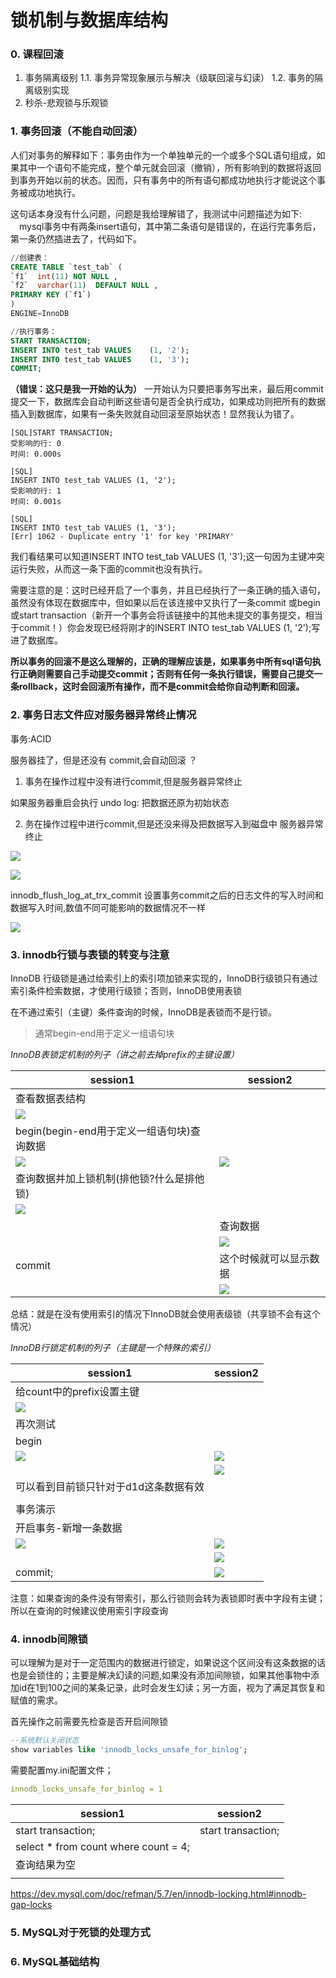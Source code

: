 # 锁机制与数据库结构

### 0. 课程回滚
1. 事务隔离级别
  1.1. 事务异常现象展示与解决（级联回滚与幻读）
  1.2. 事务的隔离级别实现
2. 秒杀-悲观锁与乐观锁

### 1. 事务回滚（不能自动回滚）
人们对事务的解释如下：事务由作为一个单独单元的一个或多个SQL语句组成，如果其中一个语句不能完成，整个单元就会回滚（撤销），所有影响到的数据将返回到事务开始以前的状态。因而，只有事务中的所有语句都成功地执行才能说这个事务被成功地执行。

这句话本身没有什么问题，问题是我给理解错了，我测试中问题描述为如下:
　mysql事务中有两条insert语句，其中第二条语句是错误的，在运行完事务后，第一条仍然插进去了，代码如下。

```sql
//创建表：
CREATE TABLE `test_tab` (
`f1`  int(11) NOT NULL ,
`f2`  varchar(11)  DEFAULT NULL ,
PRIMARY KEY (`f1`)
)
ENGINE=InnoDB

//执行事务：
START TRANSACTION;
INSERT INTO test_tab VALUES    (1, '2');
INSERT INTO test_tab VALUES    (1, '3');
COMMIT;
```
__（错误：这只是我一开始的认为）__ 一开始认为只要把事务写出来，最后用commit提交一下，数据库会自动判断这些语句是否全执行成功，如果成功则把所有的数据插入到数据库，如果有一条失败就自动回滚至原始状态！显然我认为错了。

```error
[SQL]START TRANSACTION;
受影响的行: 0
时间: 0.000s

[SQL]
INSERT INTO test_tab VALUES (1, '2');
受影响的行: 1
时间: 0.001s

[SQL]
INSERT INTO test_tab VALUES (1, '3');
[Err] 1062 - Duplicate entry '1' for key 'PRIMARY'
```
我们看结果可以知道INSERT INTO test_tab VALUES (1, '3');这一句因为主键冲突运行失败，从而这一条下面的commit也没有执行。

需要注意的是：这时已经开启了一个事务，并且已经执行了一条正确的插入语句，虽然没有体现在数据库中，但如果以后在该连接中又执行了一条commit 或begin或start transaction（新开一个事务会将该链接中的其他未提交的事务提交，相当于commit！）你会发现已经将刚才的INSERT INTO test_tab VALUES (1, '2');写进了数据库。

__所以事务的回滚不是这么理解的，正确的理解应该是，如果事务中所有sql语句执行正确则需要自己手动提交commit；否则有任何一条执行错误，需要自己提交一条rollback，这时会回滚所有操作，而不是commit会给你自动判断和回滚。__

### 2. 事务日志文件应对服务器异常终止情况
事务:ACID

服务器挂了，但是还没有 commit,会自动回滚 ？
1. 事务在操作过程中没有进行commit,但是服务器异常终止

如果服务器重启会执行 undo log: 把数据还原为初始状态

2. 务在操作过程中进行commit,但是还没来得及把数据写入到磁盘中 服务器异常终止

![](../../assets/images/markdown-img-paste-20190508212031397.png)


![](../../assets/images/markdown-img-paste-2019050821221489.png)

innodb_flush_log_at_trx_commit 设置事务commit之后的日志文件的写入时间和数据写入时间,数值不同可能影响的数据情况不一样

![](../../assets/images/markdown-img-paste-20190508211930831.png)


### 3. innodb行锁与表锁的转变与注意
InnoDB 行级锁是通过给索引上的索引项加锁来实现的，InnoDB行级锁只有通过索引条件检索数据，才使用行级锁；否则，InnoDB使用表锁

在不通过索引（主键）条件查询的时候，InnoDB是表锁而不是行锁。

> 通常begin-end用于定义一组语句块

*InnoDB表锁定机制的列子（讲之前去掉prefix的主键设置）*

| session1                                             | session2                                             |
| ---------------------------------------------------- | ---------------------------------------------------- |
| 查看数据表结构                                       |                                                      |
| ![](../../assets/images/markdown-img-paste-20190408210122884.png) |                                                      |
| begin(begin-end用于定义一组语句块)查询数据           |                                                      |
| ![](../../assets/images/markdown-img-paste-20190408211038409.png) | ![](../../assets/images/markdown-img-paste-20190408211230995.png) |
| 查询数据并加上锁机制(排他锁?什么是排他锁)            |                                                      |
| ![](../../assets/images/markdown-img-paste-20190408211713730.png) |                                                      |
|                                                      | 查询数据                                             |
|                                                      | ![](../../assets/images/markdown-img-paste-20190408211814752.png) |
| commit                                               | 这个时候就可以显示数据                               |
|                                                      | ![](../../assets/images/markdown-img-paste-20190408211849888.png) |

总结：就是在没有使用索引的情况下InnoDB就会使用表级锁（共享锁不会有这个情况）

*InnoDB行锁定机制的列子（主键是一个特殊的索引）*

| session1                                             | session2                                             |
| ---------------------------------------------------- | ---------------------------------------------------- |
| 给count中的prefix设置主键                            |                                                      |
| ![](../../assets/images/markdown-img-paste-20190408225201910.png) |                                                      |
| 再次测试                                             |                                                      |
| begin                                                |                                                      |
| ![](../../assets/images/markdown-img-paste-20190408225824462.png) | ![](../../assets/images/markdown-img-paste-20190408225836298.png) |
|                                                      | ![](../../assets/images/markdown-img-paste-20190408230114313.png) |
| 可以看到目前锁只针对于d1d这条数据有效                |                                                      |
|                                                      |                                                      |
| 事务演示                                             |                                                      |
| 开启事务-新增一条数据                                |                                                      |
| ![](../../assets/images/markdown-img-paste-20190408231450875.png) | ![](../../assets/images/markdown-img-paste-20190408231503679.png) |
|                                                      | ![](../../assets/images/markdown-img-paste-20190408231552288.png) |
| commit;                                              | ![](../../assets/images/markdown-img-paste-20190408231624263.png) |

注意：如果查询的条件没有带索引，那么行锁则会转为表锁即时表中字段有主键；所以在查询的时候建议使用索引字段查询

### 4. innodb间隙锁

可以理解为是对于一定范围内的数据进行锁定，如果说这个区间没有这条数据的话也是会锁住的；主要是解决幻读的问题,如果没有添加间隙锁，如果其他事物中添加id在1到100之间的某条记录，此时会发生幻读；另一方面，视为了满足其恢复和赋值的需求。

首先操作之前需要先检查是否开启间隙锁
```sql
--系统默认关闭状态
show variables like 'innodb_locks_unsafe_for_binlog';
```

需要配置my.ini配置文件；
```yml
innodb_locks_unsafe_for_binlog = 1
```

| session1                             | session2           |
| ------------------------------------ | ------------------ |
| start transaction;                   | start transaction; |
| select * from count where count = 4; |                    |
| 查询结果为空                         |                    |
|                                      |                    |

https://dev.mysql.com/doc/refman/5.7/en/innodb-locking.html#innodb-gap-locks

### 5. MySQL对于死锁的处理方式


### 6. MySQL基础结构

